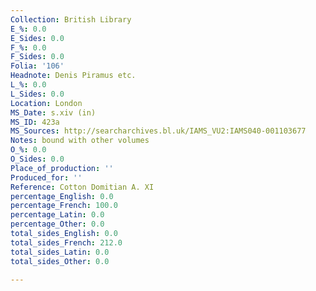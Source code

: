 ```yaml
---
Collection: British Library
E_%: 0.0
E_Sides: 0.0
F_%: 0.0
F_Sides: 0.0
Folia: '106'
Headnote: Denis Piramus etc.
L_%: 0.0
L_Sides: 0.0
Location: London
MS_Date: s.xiv (in)
MS_ID: 423a
MS_Sources: http://searcharchives.bl.uk/IAMS_VU2:IAMS040-001103677
Notes: bound with other volumes
O_%: 0.0
O_Sides: 0.0
Place_of_production: ''
Produced_for: ''
Reference: Cotton Domitian A. XI
percentage_English: 0.0
percentage_French: 100.0
percentage_Latin: 0.0
percentage_Other: 0.0
total_sides_English: 0.0
total_sides_French: 212.0
total_sides_Latin: 0.0
total_sides_Other: 0.0

---
```

